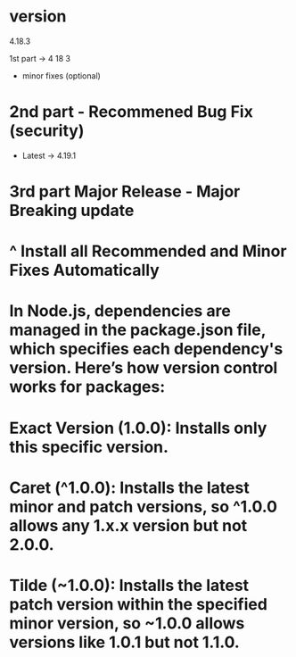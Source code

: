 # version

4.18.3

1st part -> 4
18
3

- minor fixes (optional)

# 2nd part - Recommened Bug Fix (security)

- Latest -> 4.19.1

# 3rd part Major Release - Major Breaking update

# ^ Install all Recommended and Minor Fixes Automatically

# In Node.js, dependencies are managed in the package.json file, which specifies each dependency's version. Here’s how version control works for packages:

# Exact Version (1.0.0): Installs only this specific version.

# Caret (^1.0.0): Installs the latest minor and patch versions, so ^1.0.0 allows any 1.x.x version but not 2.0.0.

# Tilde (~1.0.0): Installs the latest patch version within the specified minor version, so ~1.0.0 allows versions like 1.0.1 but not 1.1.0.
